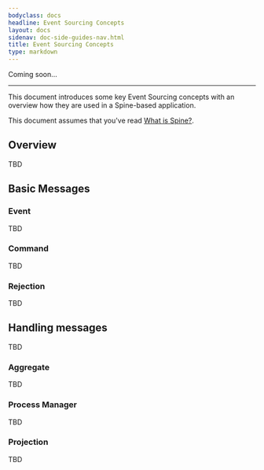 ```yaml
---
bodyclass: docs
headline: Event Sourcing Concepts
layout: docs
sidenav: doc-side-guides-nav.html
title: Event Sourcing Concepts
type: markdown
---
```


<p class="lead">Coming soon...</p>
<hr>

<p class="lead">This document introduces some key Event Sourcing concepts
with an overview how they are used in a Spine-based application.</p>

This document assumes that you've read [What is Spine?]({{site.baseurl}}/docs/guides).

<div id="toc" class="toc mobile-toc"></div>

## Overview

TBD

## Basic Messages

### Event

TBD

### Command

TBD

### Rejection

TBD

## Handling messages

TBD

### Aggregate

TBD

### Process Manager

TBD

### Projection

TBD
